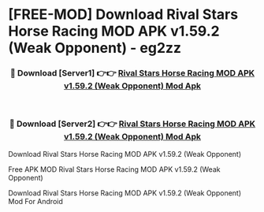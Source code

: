 # [FREE-MOD] Download Rival Stars Horse Racing MOD APK v1.59.2 (Weak Opponent) - eg2zz


<div align="center">
<h3>🔴 Download [Server1] 👉👉 <a href="https://apk-comot.site?title=Rival_Stars_Horse_Racing_MOD_APK_v1.59.2_(Weak_Opponent)">Rival Stars Horse Racing MOD APK v1.59.2 (Weak Opponent) Mod Apk</a></h3><br>

<h3>🔴 Download [Server2] 👉👉 <a href="https://apk-comot.site?title=Rival_Stars_Horse_Racing_MOD_APK_v1.59.2_(Weak_Opponent)">Rival Stars Horse Racing MOD APK v1.59.2 (Weak Opponent) Mod Apk</a></h3>
</div>



Download Rival Stars Horse Racing MOD APK v1.59.2 (Weak Opponent) 

Free APK MOD Rival Stars Horse Racing MOD APK v1.59.2 (Weak Opponent) 

Download Rival Stars Horse Racing MOD APK v1.59.2 (Weak Opponent) Mod For Android
